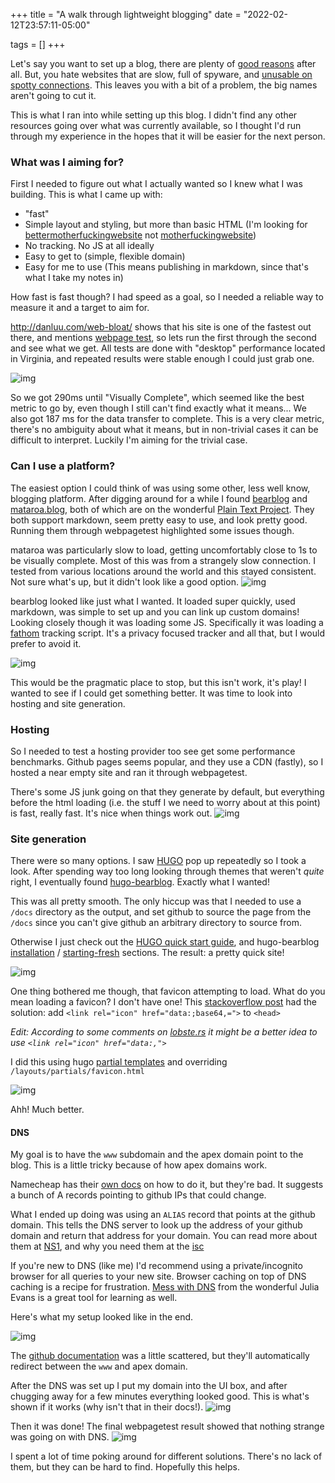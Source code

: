 +++
title = "A walk through lightweight blogging"
date = "2022-02-12T23:57:11-05:00"

tags = []
+++

Let's say you want to set up a blog, there are plenty of [good reasons](https://sites.google.com/site/steveyegge2/you-should-write-blogs) after all. But, you hate websites that are slow, full of spyware, and [unusable on spotty connections](https://danluu.com/web-bloat/). This leaves you with a bit of a problem, the big names aren't going to cut it. 

This is what I ran into while setting up this blog. I didn't find any other resources going over what was currently available, so I thought I'd run through my experience in the hopes that it will be easier for the next person.

### What was I aiming for?
First I needed to figure out what I actually wanted so I knew what I was building. This is what I came up with:
- "fast"
- Simple layout and styling, but more than basic HTML (I'm looking for [bettermotherfuckingwebsite](http://bettermotherfuckingwebsite.com/) not [motherfuckingwebsite](http://motherfuckingwebsite.com/))
- No tracking. No JS at all ideally
- Easy to get to (simple, flexible domain)
- Easy for me to use (This means publishing in markdown, since that's what I take my notes in)

How fast is fast though? I had speed as a goal, so I needed a reliable way to measure it and a target to aim for.

http://danluu.com/web-bloat/ shows that his site is one of the fastest out there, and mentions [webpage test](https://www.webpagetest.org/), so lets run the first through the second and see what we get. All tests are done with "desktop" performance located in Virginia, and repeated results were stable enough I could just grab one.

![img](/static/img/20220212234525.png)

So we got 290ms until "Visually Complete", which seemed like the best metric to go by, even though I still can't find exactly what it means... We also got 187 ms for the data transfer to complete. This is a very clear metric, there's no ambiguity about what it means, but in non-trivial cases it can be difficult to interpret. Luckily I'm aiming for the trivial case.

### Can I use a platform?
The easiest option I could think of was using some other, less well know, blogging platform. After digging around for a while I found [bearblog](https://bearblog.dev/) and [mataroa.blog](https://bearblog.dev/), both of which are on the wonderful [Plain Text Project](https://plaintextproject.online/tools.html). They both support markdown, seem pretty easy to use, and look pretty good. Running them through webpagetest highlighted some issues though.

mataroa was particularly slow to load, getting uncomfortably close to 1s to be visually complete. Most of this was from a strangely slow connection. I tested from various locations around the world and this stayed consistent. Not sure what's up, but it didn't look like a good option.
![img](/static/img/20220128001042.png)

bearblog looked like just what I wanted. It loaded super quickly, used markdown, was simple to set up and you can link up custom domains! Looking closely though it was loading some JS. Specifically it was loading a [fathom](https://usefathom.com/) tracking script. It's a privacy focused tracker and all that, but I would prefer to avoid it.

![img](/static/img/20220128002449.png)


This would be the pragmatic place to stop, but this isn't work, it's play! I wanted to see if I could get something better. It was time to look into hosting and site generation. 

### Hosting
So I needed to test a hosting provider too see get some performance benchmarks. Github pages seems popular, and they use a CDN (fastly), so I hosted a near empty site and ran it through webpagetest.

There's some JS junk going on that they generate by default, but everything before the html loading (i.e. the stuff I we need to worry about at this point) is fast, really fast. It's nice when things work out.
![img](/static/img/20220128002937.png)


### Site generation
There were so many options. I saw [HUGO](https://gohugo.io/) pop up repeatedly so I took a look. After spending way too long looking through themes that weren't *quite* right, I eventually found  [hugo-bearblog](https://themes.gohugo.io/themes/hugo-bearblog/). Exactly what I wanted!

This was all pretty smooth. The only hiccup was that I needed to use a `/docs` directory as the output, and set github to source the page from the `/docs` since you can't give github an arbitrary directory to source from.

Otherwise I just check out the [HUGO quick start guide](https://gohugo.io/getting-started/quick-start/), and hugo-bearblog [installation](https://github.com/janraasch/hugo-bearblog#installation) / [starting-fresh](https://github.com/janraasch/hugo-bearblog#starting-fresh) sections. The result: a pretty quick site!


![img](/static/img/20220210225520.png)

One thing bothered me though, that favicon attempting to load. What do you mean loading a favicon? I don't have one! This [stackoverflow post](https://stackoverflow.com/a/13416784) had the solution: add  `<link rel="icon" href="data:;base64,=">` to `<head>`

_Edit: According to some comments on [lobste.rs](https://lobste.rs/s/xgybsc/walk_through_lightweight_blogging#c_ukdfyf) it might be a better idea to use `<link rel="icon" href="data:,">`_

I did this using hugo [partial templates](https://gohugo.io/templates/partials/) and overriding `/layouts/partials/favicon.html`

![img](/static/img/20220210225558.png)

Ahh! Much better.

#### DNS
My goal is to have the `www` subdomain and the apex domain point to the blog.
This is a little tricky because of how apex domains work.

Namecheap has their [own docs](https://www.namecheap.com/support/knowledgebase/article.aspx/9645/2208/how-do-i-link-my-domain-to-github-pages/) on how to do it, but they're bad. It suggests a bunch of A records pointing to github IPs that could change.

What I ended up doing was using an `ALIAS` record that points at the github domain. This tells the DNS server to look up the address of your github domain and return that address for your domain. You can read more about them at [NS1](https://help.ns1.com/hc/en-us/articles/360017511293-What-is-the-difference-between-CNAME-and-ALIAS-records-), and why you need them at the [isc](https://www.isc.org/blogs/cname-at-the-apex-of-a-zone/)

If you're new to DNS (like me) I'd recommend using a private/incognito browser for all queries to your new site. Browser caching on top of DNS caching is a recipe for frustration. [Mess with DNS](https://jvns.ca/blog/2021/12/15/mess-with-dns/) from the wonderful Julia Evans is a great tool for learning as well.

Here's what my setup looked like in the end.

![img](/static/img/20220131225723.png)

The [github documentation](https://docs.github.com/en/pages/configuring-a-custom-domain-for-your-github-pages-site) was a little scattered, but they'll automatically redirect between the `www` and apex domain.

After the DNS was set up I put my domain into the UI box, and after chugging away for a few minutes everything looked good. This is what's shown if it works (why isn't that in their docs!).
![img](/static/img/20220116163530.png)

Then it was done! The final webpagetest result showed that nothing strange was going on with DNS.
![img](/static/img/20220210232118.png)

I spent a lot of time poking around for different solutions. There's no lack of them, but they can be hard to find. Hopefully this helps.
